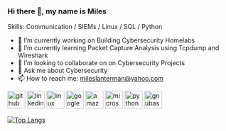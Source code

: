### Hi there 👋, my name is Miles


Skills: Communication / SIEMs / Linux / SQL / Python

- 🔭 I’m currently working on Building Cybersecurity Homelabs 
- 🌱 I’m currently learning Packet Capture Analysis using Tcpdump and Wireshark 
- 👯 I’m looking to collaborate on on Cybersecurity Projects 
- 💬 Ask me about Cybersecurity 
- 📫 How to reach me: mileslanterman@yahoo.com 


[<img src='https://cdn.jsdelivr.net/npm/simple-icons@3.0.1/icons/github.svg' alt='github' height='40'>](https://github.com/Lantyy)  [<img src='https://cdn.jsdelivr.net/npm/simple-icons@3.0.1/icons/linkedin.svg' alt='linkedin' height='40'>](https://www.linkedin.com/in/https://www.linkedin.com/in/miles-lanterman//)  [<img src='https://cdn.jsdelivr.net/npm/simple-icons@3.0.1/icons/linux.svg' alt='linux' height='40'>](https://www.linux.org/)  [<img src='https://cdn.jsdelivr.net/npm/simple-icons@3.0.1/icons/googlecloud.svg' alt='googlecloud' height='40'>](https://cloud.google.com/)  [<img src='https://cdn.jsdelivr.net/npm/simple-icons@3.0.1/icons/amazonaws.svg' alt='amazonaws' height='40'>](https://aws.amazon.com/)  [<img src='https://cdn.jsdelivr.net/npm/simple-icons@3.0.1/icons/microsoftazure.svg' alt='microsoftazure' height='40'>](https://azure.microsoft.com/en-in/)  [<img src='https://cdn.jsdelivr.net/npm/simple-icons@3.0.1/icons/python.svg' alt='python' height='40'>](https://www.python.org/)  [<img src='https://cdn.jsdelivr.net/npm/simple-icons@3.0.1/icons/gnubash.svg' alt='gnubash' height='40'>](https://www.gnu.org/software/bash/)  

[![Top Langs](https://github-readme-stats.vercel.app/api/top-langs/?username=Lantyy)](https://github.com/anuraghazra/github-readme-stats)


